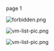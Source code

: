 page 1

![forbidden.png](https://docs-api-qa.cloudlabs.ai/repos/raw.githubusercontent.com/AzharSpektra/samplerepo/main/189709R4y63PI/images/forbidden.png?token=8b2t1Sg45N8JBe8QNwBlyhJq)

![vm-list-pic.png](https://docs-api-qa.cloudlabs.ai/repos/raw.githubusercontent.com/AzharSpektra/samplerepo/main/189709R4y63PI/images/vm-list-pic.png?token=8b2t1Sg45N8JBe8QNwBlyhJq)

![vm-list-pic.png](https://docs-api-qa.cloudlabs.ai/repos/raw.githubusercontent.com/AzharSpektra/samplerepo/main/189709R4y63PI/images/vm-list-pic.png?token=8b2t1Sg45N8JBe8QNwBlyhJq)